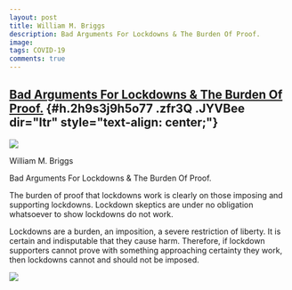 ```yaml
---
layout: post
title: William M. Briggs
description: Bad Arguments For Lockdowns & The Burden Of Proof.
image: 
tags: COVID-19
comments: true
---
```


[Bad Arguments For Lockdowns & The Burden Of Proof.](https://www.google.com/url?q=https%3A%2F%2Fwmbriggs.com%2Fpost%2F30884%2F&sa=D&sntz=1&usg=AFQjCNHj7VTlqqkzhutwzeO5c9MnMMqXBw) {#h.2h9s3j9h5o77 .zfr3Q .JYVBee dir="ltr" style="text-align: center;"}
----------------------------------------------------------------------------------------------------------------------------------------------------------------------------------

[![](https://lh5.googleusercontent.com/S1FzdnZ6IDAPCZC0HSE9_go9EnU6tlQyFspTZNB9ff4jzIcf1LsFCM4JkF8AC5_3SBP7MoNkM_5fPFqn7WXsw7fTBu5ohXZO_elJvAqgzfzg19HbVTo=w1280)](https://www.google.com/url?q=https%3A%2F%2Fredcap.med.usc.edu%2Fsurveys%2F%3Fs%3DJ7KEL4YTKT&sa=D&sntz=1&usg=AFQjCNGgmJPVlIxKzdq9Pd16K5HC0kstRQ)

William M. Briggs

Bad Arguments For Lockdowns & The Burden Of Proof.

The burden of proof that lockdowns work is clearly on those imposing and
supporting lockdowns. Lockdown skeptics are under no obligation
whatsoever to show lockdowns do not work.

Lockdowns are a burden, an imposition, a severe restriction of liberty.
It is certain and indisputable that they cause harm. Therefore, if
lockdown supporters cannot prove with something approaching certainty
they work, then lockdowns cannot and should not be imposed.

![](https://lh5.googleusercontent.com/kzZwU-FopAdOKVVJv9k4NJFISKaLwF1v4KVRTvfyPs-Pc2x9LH4auQaqE-7cGOiaGaNyt5bd9jh74oDnFow_70mY7bAb_d-xr4CdxaFeIuYOnlDSGZo=w1280)
